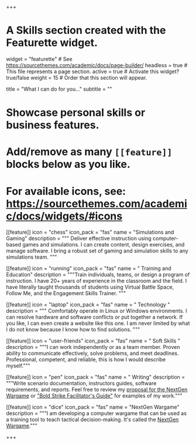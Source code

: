 +++
# A Skills section created with the Featurette widget.
widget = "featurette"  # See https://sourcethemes.com/academic/docs/page-builder/
headless = true  # This file represents a page section.
active = true  # Activate this widget? true/false
weight = 15  # Order that this section will appear.

title = "What I can do for you..."
subtitle = ""

# Showcase personal skills or business features.
# 
# Add/remove as many `[[feature]]` blocks below as you like.
# 
# For available icons, see: https://sourcethemes.com/academic/docs/widgets/#icons

[[feature]]
icon = "chess"
icon_pack = "fas"
name = "Simulations and Gaming"
description = """ Deliver effective instruction using computer-based games and simulations. I can create content, design exercises, and manage software. I bring a robust set of gaming and simulation skills to any simulations team. """


[[feature]]
icon = "running"
icon_pack = "fas"
name = " Training and Education"
description = """Train individuals, teams, or design a program of instruction. I have 20+ years of experience in the classroom and the field. I have literally taught thousands of students using Virtual Battle Space, Follow Me, and the Engagement Skills Trainer.
"""

[[feature]]
icon = "laptop"
icon_pack = "fas"
name = " Technology "
description = """ Comfortably operate in Linux or Windows environments. I can resolve hardware and software conflicts or put together a network. If you like, I can even create a website like this one. I am never limited by what I do not know because I know how to find solutions.
"""

[[feature]]
icon = "user-friends"
icon_pack = "fas"
name = " Soft Skills "
description = """I can work independently or as a team member. Proven ability to communicate effectively, solve problems, and meet deadlines. Professional, competent, and reliable, this is how I would describe myself."""

[[feature]]
icon = "pen"
icon_pack = "fas"
name = " Writing"
description = """Write scenario documentation, instructors guides, software requirements, and reports.  Feel free to review my [proposal for the NextGen Wargame](https://www.nextgenwargame.com/documents/proposal/) or ["Bold Strike Facilitator's Guide"](https://www.nextgenwargame.com/documents/guide/) for examples of my work."""

[[feature]]
icon = "dice"
icon_pack = "fas"
name = "NextGen Wargame"
description = """I am developing a computer wargame that can be used as a training tool to teach tactical decision-making.  It's called the [NextGen Wargame](https://www.nextgenwargame.com/)."""

+++
